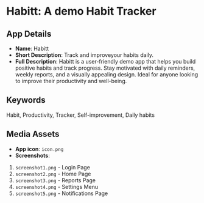 # Habitt: A demo Habit Tracker

## App Details
- **Name**: Habitt 
- **Short Description**: Track and improveyour habits daily.
- **Full Description**:
Habitt is a user-friendly demo app that helps you build positive habits and track progress. Stay motivated with daily reminders, weekly reports, and a visually appealing design. Ideal for anyone looking to improve their productivity and well-being.

## Keywords
Habit, Productivity, Tracker, Self-improvement, Daily habits

## Media Assets
- **App icon**: `icon.png` 
- **Screenshots**:
1. `screenshot1.png` - Login Page
2. `screenshot2.png` - Home Page
3. `screenshot3.png` - Reports Page
4. `screenshot4.png` - Settings Menu
5. `screenshot5.png` - Notifications Page
